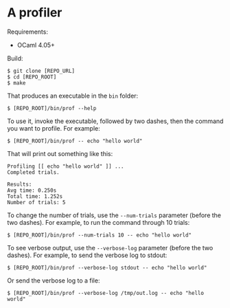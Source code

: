 # A profiler

Requirements:

* OCaml 4.05+

Build:

    $ git clone [REPO_URL]
    $ cd [REPO_ROOT]
    $ make

That produces an executable in the `bin` folder:

    $ [REPO_ROOT]/bin/prof --help

To use it, invoke the executable, followed by two dashes, then the command you want to profile. For example:

    $ [REPO_ROOT]/bin/prof -- echo "hello world"

That will print out something like this:

    Profiling [[ echo "hello world" ]] ...
    Completed trials.

    Results:
    Avg time: 0.250s
    Total time: 1.252s
    Number of trials: 5

To change the number of trials, use the `--num-trials` parameter (before the two dashes). For example, to run the command through 10 trials:

    $ [REPO_ROOT]/bin/prof --num-trials 10 -- echo "hello world"

To see verbose output, use the `--verbose-log` parameter (before the two dashes). For example, to send the verbose log to stdout:

    $ [REPO_ROOT]/bin/prof --verbose-log stdout -- echo "hello world"

Or send the verbose log to a file:

    $ [REPO_ROOT]/bin/prof --verbose-log /tmp/out.log -- echo "hello world"
